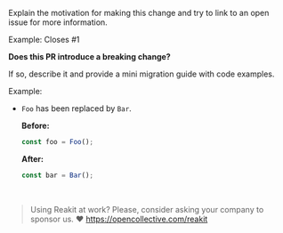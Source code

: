 
Explain the motivation for making this change and try to link to an open issue for more information.

Example: Closes #1

**Does this PR introduce a breaking change?**

If so, describe it and provide a mini migration guide with code examples.

Example:
- `Foo` has been replaced by `Bar`.

  **Before:**
  ```js
  const foo = Foo();
  ```
  **After:**
  ```js
  const bar = Bar();
  ```

<!-- Please do not remove the lines below -->
<br>

> Using Reakit at work? Please, consider asking your company to sponsor us. ❤️
> https://opencollective.com/reakit